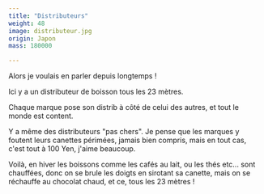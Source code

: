 ```yaml
---
title: "Distributeurs"
weight: 48
image: distributeur.jpg
origin: Japon
mass: 180000

---
```


Alors je voulais en parler depuis longtemps ! 

Ici y a un distributeur de boisson tous les 23 mètres. 

Chaque marque pose son distrib à côté de celui des autres, et tout le monde est content. 

Y a même des distributeurs "pas chers". Je pense que les marques y foutent leurs canettes périmées, jamais bien compris, mais en tout cas, c'est tout à 100 Yen, j'aime beaucoup. 

Voilà, en hiver les boissons comme les cafés au lait, ou les thés etc... sont chauffées, donc on se brule les doigts en sirotant sa canette, mais on se réchauffe au chocolat chaud, et ce, tous les 23 mètres !
